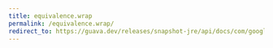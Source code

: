 ```yaml
---
title: equivalence.wrap
permalink: /equivalence.wrap/
redirect_to: https://guava.dev/releases/snapshot-jre/api/docs/com/google/common/base/Equivalence.html#wrap-S-
---
```

